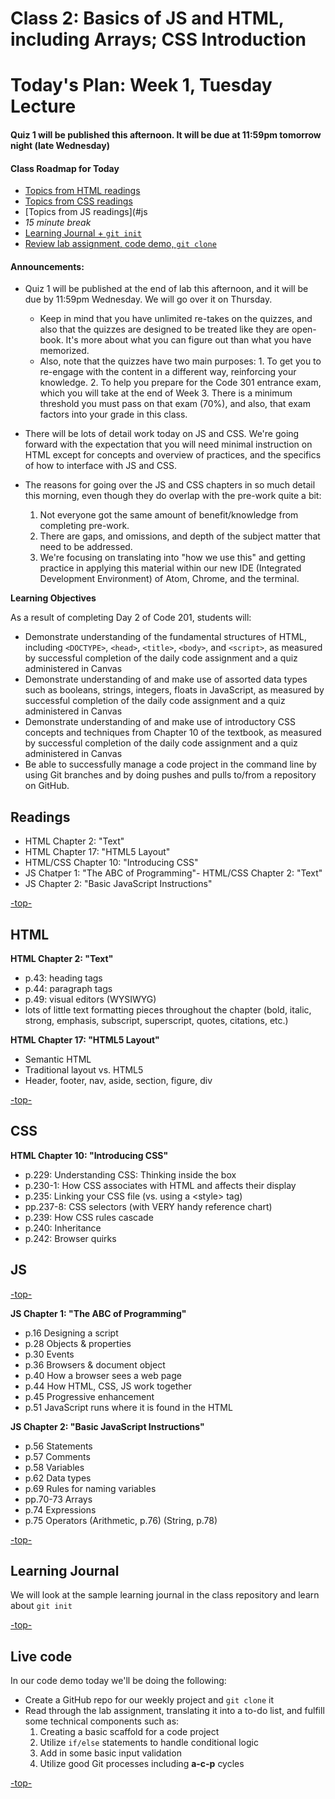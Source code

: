 # Class 2: Basics of JS and HTML, including Arrays; CSS Introduction

<a id="top"></a>
# Today's Plan: Week 1, Tuesday Lecture

#### Quiz 1 will be published this afternoon. It will be due at 11:59pm tomorrow night (late Wednesday)

#### Class Roadmap for Today

- [Topics from HTML readings](#html)
- [Topics from CSS readings](#css)
- [Topics from JS readings](#js
- *15 minute break*
- [Learning Journal + `git init`](#lj)
- [Review lab assignment, code demo, `git clone`](#code)

#### Announcements:
 - Quiz 1 will be published at the end of lab this afternoon, and it will be due by 11:59pm Wednesday. We will go over it on Thursday.
 	- Keep in mind that you have unlimited re-takes on the quizzes, and also that the quizzes are designed to be treated like they are open-book. It's more about what you can figure out than what you have memorized.
	- Also, note that the quizzes have two main purposes:
  			1. To get you to re-engage with the content in a different way, reinforcing your knowledge.
  			2. To help you prepare for the Code 301 entrance exam, which you will take at the end of Week 3. There is a minimum threshold you must pass on that exam (70%), and also, that exam factors into your grade in this class.

- There will be lots of detail work today on JS and CSS. We're going forward with the expectation that you will need minimal instruction on HTML except for concepts and overview of practices, and the specifics of how to interface with JS and CSS.

- The reasons for going over the JS and CSS chapters in so much detail this morning, even though they do overlap with the pre-work quite a bit:
  1. Not everyone got the same amount of benefit/knowledge from completing pre-work.
  2. There are gaps, and omissions, and depth of the subject matter that need to be addressed.
  3. We're focusing on translating into "how we use this" and getting practice in applying this material within our new IDE (Integrated Development Environment) of Atom, Chrome, and the terminal.

**Learning Objectives**

As a result of completing Day 2 of Code 201, students will:

- Demonstrate understanding of the fundamental structures of HTML, including `<DOCTYPE>`, `<head>`, `<title>`, `<body>`, and `<script>`, as measured by successful completion of the daily code assignment and a quiz administered in Canvas
- Demonstrate understanding of and make use of assorted data types such as booleans, strings, integers, floats in JavaScript, as measured by successful completion of the daily code assignment and a quiz administered in Canvas
- Demonstrate understanding of and make use of introductory CSS concepts and techniques from Chapter 10 of the textbook, as measured by successful completion of the daily code assignment and a quiz administered in Canvas
- Be able to successfully manage a code project in the command line by using Git branches and by doing pushes and pulls to/from a repository on GitHub.

## Readings

- HTML Chapter 2: "Text"
- HTML Chapter 17: "HTML5 Layout"
- HTML/CSS Chapter 10: "Introducing CSS"
- JS Chatper 1: "The ABC of Programming"- HTML/CSS Chapter 2: "Text"
- JS Chapter 2: "Basic JavaScript Instructions"

[-top-](#top)

<a id="html"></a>
## HTML

**HTML Chapter 2: "Text"**

- p.43: heading tags
- p.44: paragraph tags
- p.49: visual editors (WYSIWYG)
- lots of little text formatting pieces throughout the chapter (bold, italic, strong, emphasis, subscript, superscript, quotes, citations, etc.)

**HTML Chapter 17: "HTML5 Layout"**

- Semantic HTML
- Traditional layout vs. HTML5
- Header, footer, nav, aside, section, figure, div

[-top-](#top)

<a id="css"></a>
## CSS

**HTML Chapter 10: "Introducing CSS"**

- p.229: Understanding CSS: Thinking inside the box
- p.230-1: How CSS associates with HTML and affects their display
- p.235: Linking your CSS file (vs. using a \<style> tag)
- pp.237-8: CSS selectors (with VERY handy reference chart)
- p.239: How CSS rules cascade
- p.240: Inheritance
- p.242: Browser quirks

<a id="js"></a>
## JS

[-top-](#top)

**JS Chapter 1: "The ABC of Programming"**

- p.16 	Designing a script
- p.28 	Objects & properties
- p.30 	Events
- p.36 	Browsers & document object
- p.40 	How a browser sees a web page
- p.44 	How HTML, CSS, JS work together
- p.45 	Progressive enhancement
- p.51 	JavaScript runs where it is found in the HTML

**JS Chapter 2: "Basic JavaScript Instructions"**

- p.56 	Statements
- p.57 	Comments
- p.58 	Variables
- p.62 	Data types
- p.69 	Rules for naming variables
- pp.70-73 	Arrays
- p.74 	Expressions
- p.75 	Operators (Arithmetic, p.76) (String, p.78)

[-top-](#top)

<a id="code"></a>
## Learning Journal

We will look at the sample learning journal in the class repository and learn about `git init`

[-top-](#top)

<a id="code"></a>
## Live code

In our code demo today we'll be doing the following:

- Create a GitHub repo for our weekly project and `git clone` it
- Read through the lab assignment, translating it into a to-do list, and fulfill some technical components such as:
  1. Creating a basic scaffold for a code project
  2. Utilize `if/else` statements to handle conditional logic
  3. Add in some basic input validation
  4. Utilize good Git processes including **a-c-p** cycles

[-top-](#top)
